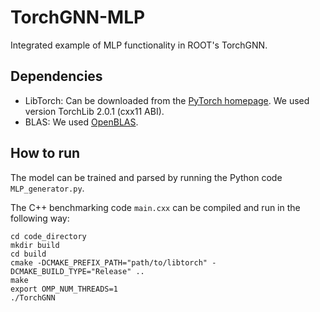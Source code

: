 # TorchGNN-MLP
Integrated example of MLP functionality in ROOT's TorchGNN.

## Dependencies
- LibTorch: Can be downloaded from the [PyTorch homepage](https://pytorch.org/). We used version TorchLib 2.0.1 (cxx11 ABI).
- BLAS: We used [OpenBLAS](https://www.openblas.net/).

## How to run
The model can be trained and parsed by running the Python code ```MLP_generator.py```.

The C++ benchmarking code ```main.cxx``` can be compiled and run in the following way:
```
cd code_directory
mkdir build
cd build
cmake -DCMAKE_PREFIX_PATH="path/to/libtorch" -DCMAKE_BUILD_TYPE="Release" ..
make
export OMP_NUM_THREADS=1
./TorchGNN
```
